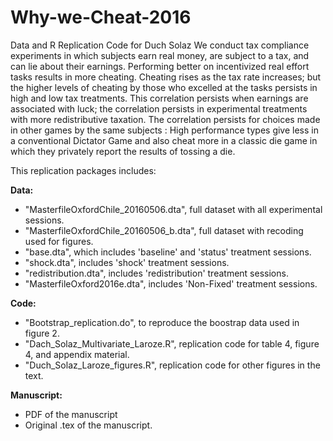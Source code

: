 # Why-we-Cheat-2016
Data and R Replication Code for Duch Solaz
We conduct tax compliance experiments in which subjects earn real money, are subject to a tax, and can lie about their earnings. 
Performing better on incentivized real effort tasks results in more cheating.  Cheating rises as the tax rate increases; but the higher 
levels of cheating by those who excelled at the tasks persists in high and low tax treatments.  This correlation persists when earnings 
are associated with luck; the correlation persists in experimental treatments with more redistributive taxation.  The correlation persists
for choices made in other games by the same subjects : High performance types give less in a conventional Dictator Game and also cheat
more in a classic die game in which they privately report the results of tossing a die. 

This replication packages includes:

__Data:__ 
 - "MasterfileOxfordChile_20160506.dta", full dataset with all experimental sessions.
 - "MasterfileOxfordChile_20160506_b.dta", full dataset with recoding used for figures.
 - "base.dta", which includes 'baseline' and 'status' treatment sessions.
 - "shock.dta", includes 'shock' treatment sessions.
 - "redistribution.dta",  includes 'redistribution' treatment sessions.
 - "MasterfileOxford2016e.dta", includes 'Non-Fixed' treatment sessions. 
 
 
__Code:__
 - "Bootstrap_replication.do", to reproduce the boostrap data used in figure 2.
 - "Dach_Solaz_Multivariate_Laroze.R", replication code for table 4, figure 4, and appendix material. 
 - "Duch_Solaz_Laroze_figures.R", replication code for other figures in the text.
 
__Manuscript:__
 - PDF of the manuscript
 - Original .tex of the manuscript.
 
